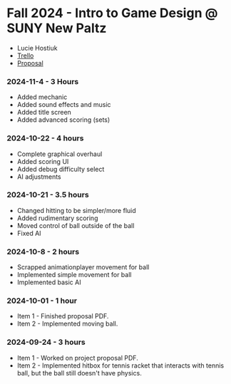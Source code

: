# Fall 2024 - Intro to Game Design @ SUNY New Paltz
* Lucie Hostiuk
* [Trello](https://trello.com/b/aZbarvJm/bullet-time-tennis)
* [Proposal](proposal.pdf)
### 2024-11-4 - 3 Hours
* Added mechanic
* Added sound effects and music
* Added title screen
* Added advanced scoring (sets)
### 2024-10-22 - 4 hours
* Complete graphical overhaul
* Added scoring UI
* Added debug difficulty select
* AI adjustments
### 2024-10-21 - 3.5 hours
* Changed hitting to be simpler/more fluid
* Added rudimentary scoring
* Moved control of ball outside of the ball
* Fixed AI
### 2024-10-8 - 2 hours
* Scrapped animationplayer movement for ball
* Implemented simple movement for ball
* Implemented basic AI
### 2024-10-01 - 1 hour
* Item 1 - Finished proposal PDF.
* Item 2 - Implemented moving ball.
### 2024-09-24 - 3 hours
* Item 1 - Worked on project proposal PDF.
* Item 2 - Implemented hitbox for tennis racket that interacts with tennis ball, but the ball still doesn't have physics.
